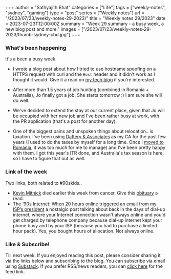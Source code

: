 +++
author = "Sathyajith Bhat"
categories = ["Life"]
tags = ["weekly-notes", "sydney", "gaming"]
type = "post"
series = ["Weekly notes"]
url = "/2023/07/23/weekly-notes-29-2023/"
title = "Weekly notes 29/2023"
date = 2023-07-23T12:00:00Z
summary = "Week 29 summary - a busy week, a new blog post and more."
images = ["/2023/07/23/weekly-notes-29-2023/thumb-sydney-cbd.jpg"]
+++

### What's been happening

It's a been a busy week.

* I wrote a blog post about how I tried to use hostname spoofing on a HTTPS request with curl and the `Host` header and it didn't work as I thought it would. Give it a read on [my tech blog](https://sathyasays.com/2023/07/18/curl-tls-sni-hostname-spoof/) if you're interested.

* After more than 1.5 years of job hunting (combined in Romania + Australia), Jo finally got a job. She starts tomorrow :) I am sure she will do well. 

* We've decided to extend the stay at our current place, given that Jo will be occupied with her new job and I've been rather busy at work, with the PR application (that's a post for another day). 

* One of the biggest pains and unspoken things about relocation.. is taxation. I've been using [Daftery & Associates](https://www.dafteryassociates.com/) as my CA for the past few years (I used to do the taxes by myself for a long time. Once I [moved to Romania](/2020/01/08/salut-bucharest/), it was too much for me to manage) and I've been pretty happy with them. I got this year's ITR done, and Australia's tax season is here, so I have to figure that out as well.

### Link of the week

Two links, both related to #90skids.. 

* [Kevin Mitnick](https://en.wikipedia.org/wiki/Kevin_Mitnick) died earlier this week from cancer. Give this [obituary](https://www.dignitymemorial.com/obituaries/las-vegas-nv/kevin-mitnick-11371668) a read.  
* [The ‘90s Internet: When 20 hours online triggered an email from my ISP’s president](https://arstechnica.com/gadgets/2023/07/the-90s-internet-when-20-hours-online-triggered-an-email-from-my-isps-president/) a nostalgic post talking about back in the days of dial-up internet, where your Internet connection wasn't always online and you'd get charged by telephone company because dial-up internet kept your phone busy and by your ISP (because you had to purchase a limited hour pack). Yes, you bought hours of allocation. Not always online. 


### Like & Subscribe!

Till next week. If you enjoyed reading this post, please consider sharing it via the links below and subscribing to the blog. You can subscribe via email using [Substack](https://sathyabhat.substack.com/). If you prefer RSS/news readers, you can [click here](https://sathyabh.at/index.xml) for the feed link.
